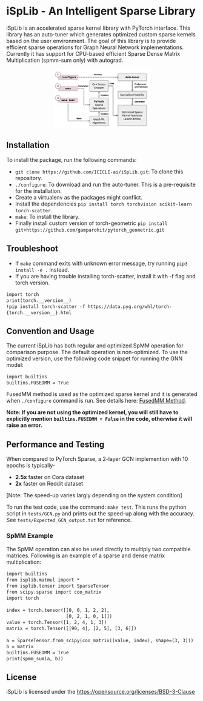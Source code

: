 # iSpLib - An Intelligent Sparse Library


iSpLib is an accelerated sparse kernel library with PyTorch interface. This library has an auto-tuner which generates optimized custom sparse kernels based on the user environment. The goal of this library is to provide efficient sparse operations for Graph Neural Network implementations. Currently it has support for CPU-based efficient Sparse Dense Matrix Multiplication (spmm-sum only) with autograd.

<p align="center"><img src="fusedmm-workflow.png" alt="iSpLib Workflow" width="50%"/></p>

## Installation

To install the package, run the following commands:

- `git clone https://github.com/ICICLE-ai/iSpLib.git`: To clone this repository.
- `./configure`: To download and run the auto-tuner. This is a pre-requisite for the installation.
- Create a virtualenv as the packages might conflict.
- Install the dependencies `pip install torch torchvision scikit-learn torch-scatter`.
- `make`: To install the library.
- Finally install custom version of torch-geometric `pip install git+https://github.com/gamparohit/pytorch_geometric.git`

## Troubleshoot

- If `make` command exits with unknown error message, try running `pip3 install -e .` instead.
- If you are having trouble installing torch-scatter, install it with -f flag and torch version. 

```
import torch
print(torch.__version__)
!pip install torch-scatter -f https://data.pyg.org/whl/torch-{torch.__version__}.html
```

## Convention and Usage

The current iSpLib has both regular and optimized SpMM operation for comparison purpose. The default operation is non-optimized. To use the optimized version, use the following code snippet for running the GNN model:

```
import builtins
builtins.FUSEDMM = True
```

FusedMM method is used as the optimized sparse kernel and it is generated when `./configure` command is run. See details here: [FusedMM Method](https://arxiv.org/abs/2011.06391).

**Note: If you are not using the optimized kernel, you will still have to explicitly mention `builtins.FUSEDMM = False` in the code, otherwise it will raise an error.**

## Performance and Testing

When compared to PyTorch Sparse, a 2-layer GCN implemention with 10 epochs is typically-

- **2.5x** faster on Cora dataset
- **2x** faster on Reddit dataset

[Note: The speed-up varies largly depending on the system condition]

To run the test code, use the command: `make test`. This runs the python script in `tests/GCN.py` and prints out the speed-up along with the accuracy. See `tests/Expected_GCN_output.txt` for reference.

### SpMM Example

The SpMM operation can also be used directly to multiply two compatible matrices. Following is an example of a sparse and dense matrix multiplication:

```
import builtins
from isplib.matmul import *
from isplib.tensor import SparseTensor
from scipy.sparse import coo_matrix
import torch 

index = torch.tensor([[0, 0, 1, 2, 2],
                      [0, 2, 1, 0, 1]])
value = torch.Tensor([1, 2, 4, 1, 3])
matrix = torch.Tensor([[90, 4], [2, 5], [3, 6]])

a = SparseTensor.from_scipy(coo_matrix((value, index), shape=(3, 3)))
b = matrix
builtins.FUSEDMM = True
print(spmm_sum(a, b))
```


## License
iSpLib is licensed under the https://opensource.org/licenses/BSD-3-Clause
